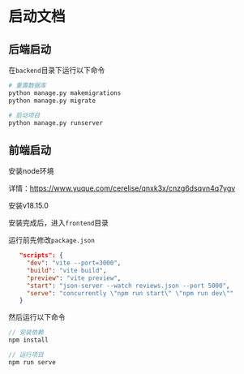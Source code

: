# 启动文档

## 后端启动

在`backend`目录下运行以下命令

```python
# 重置数据库
python manage.py makemigrations
python manage.py migrate

# 启动项目
python manage.py runserver
```



## 前端启动

安装node环境

详情：https://www.yuque.com/cerelise/qnxk3x/cnzg6dsqvn4q7ygv

安装v18.15.0

安装完成后，进入`frontend`目录

运行前先修改`package.json`

```json
   "scripts": {
     "dev": "vite --port=3000",
     "build": "vite build",
     "preview": "vite preview",
     "start": "json-server --watch reviews.json --port 5000",
     "serve": "concurrently \"npm run start\" \"npm run dev\""
   }
```

然后运行以下命令

```js
// 安装依赖
npm install

// 运行项目
npm run serve
```

